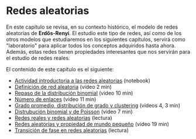 # Redes aleatorias

En este capítulo se revisa, en su contexto histórico, el modelo de redes aleatorias de **Erdős-Renyi**. El estudio este tipo de redes, así como de los otros modelos que estudiaremos en los siguientes capítulos, servirá como "laboratorio" para aplicar todos los conceptos adquiridos hasta ahora. Además, estas redes tienen propiedades interesantes que nos servirán para el estudio de redes reales. 

El contenido de este capítulo es el siguiente:

- [Actividad introductoria a las redes aleatorias](./actividad_introductoria_redes_aleatorias.ipynb) (notebook)
- [Definición de red aleatoria](definicion_de_red_aleatoria.md) (video 2 min)
- [Repaso de la distribución binomial](./distribucion_binomial.md) (video 10 min)
- [Número de enlaces](./numero_de_enlaces.md) (video 11 min)
- [Grado promedio, distribución de grado y clustering](./grado_promedio_distribucion_de_grado_y_clustering.md) (videos 4, 3 min)
- [Distrubución binomial y de Poisson](./distribucion_binomial_y_de_poisson.md) (video 7 min)
- [Redes reales y redes aleatorias](./redes_aleatorias_y_redes_reales.ipynb) (lectura)
- [Redes aleatorias y propiedad de mundo pequeño](./redes_aleatorias_y_propiedad_de_mundo_pequenio.md) (video 19 min)
- [Transición de fase en redes aleatorias](./transicion_de_fase_en_redes_aleatorias.md) (lectura)